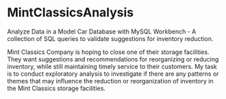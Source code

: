 # MintClassicsAnalysis
Analyze Data in a Model Car Database with MySQL Workbench - A collection of SQL queries to validate suggestions for inventory reduction. 


Mint Classics Company is hoping to close one of their storage facilities. They want suggestions and recommendations for reorganizing or reducing inventory, while still maintaining timely service to their customers. 
My task is to conduct exploratory analysis to investigate if there are any patterns or themes that may influence the reduction or reorganization of inventory in the Mint Classics storage facilities. 
